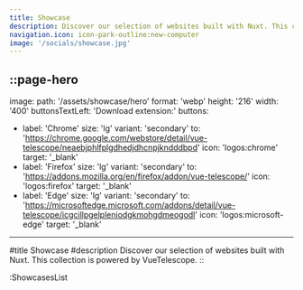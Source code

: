 ```yaml
---
title: Showcase
description: Discover our selection of websites built with Nuxt. This collection is powered by VueTelescope.
navigation.icon: icon-park-outline:new-computer
image: '/socials/showcase.jpg'
---
```


::page-hero
---
image:
  path: '/assets/showcase/hero'
  format: 'webp'
  height: '216'
  width: '400'
buttonsTextLeft: 'Download extension:'
buttons:
  - label: 'Chrome'
    size: 'lg'
    variant: 'secondary'
    to: 'https://chrome.google.com/webstore/detail/vue-telescope/neaebjphlfplgdhedjdhcnpjkndddbpd'
    icon: 'logos:chrome'
    target: '_blank'
  - label: 'Firefox'
    size: 'lg'
    variant: 'secondary'
    to: 'https://addons.mozilla.org/en/firefox/addon/vue-telescope/'
    icon: 'logos:firefox'
    target: '_blank'
  - label: 'Edge'
    size: 'lg'
    variant: 'secondary'
    to: 'https://microsoftedge.microsoft.com/addons/detail/vue-telescope/icgcillpgelpleniodgkmohgdmeogodl'
    icon: 'logos:microsoft-edge'
    target: '_blank'
---
#title
Showcase
#description
Discover our selection of websites built with Nuxt. This collection is powered by VueTelescope.
::

:ShowcasesList
